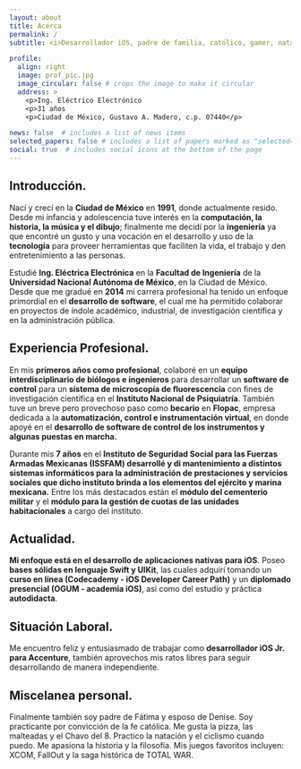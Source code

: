 ```yaml
---
layout: about
title: Acerca
permalink: /
subtitle: <i>Desarrollador iOS, padre de familia, católico, gamer, natación y ciclismo, aficionado a la historia.</i>

profile:
  align: right
  image: prof_pic.jpg
  image_circular: false # crops the image to make it circular
  address: >
    <p>Ing. Eléctrico Electrónico
    <p>31 años
    <p>Ciudad de México, Gustavo A. Madero, c.p. 07440</p>

news: false  # includes a list of news items
selected_papers: false # includes a list of papers marked as "selected={true}"
social: true  # includes social icons at the bottom of the page
---
```

## Introducción.
Nací y crecí en la **Ciudad de México** en **1991**, donde actualmente resido. Desde mi infancia y adolescencia tuve interés en la **computación, la historia, la música y el dibujo**; finalmente me decidí por la **ingeniería** ya que encontré un gusto y una vocación en el desarrollo y uso de la **tecnología** para proveer herramientas que faciliten la vida, el trabajo y den entretenimiento a las personas.

Estudié **Ing. Eléctrica Electrónica** en la **Facultad de Ingeniería** de la **Universidad Nacional Autónoma de México**, en la Ciudad de México. Desde que me gradué en **2014** mi carrera profesional ha tenido un enfoque primordial en el **desarrollo de software**, el cual me ha permitido colaborar en proyectos de índole académico, industrial, de investigación científica y en la administración pública.

## Experiencia Profesional.
En mis **primeros años como profesional**, colaboré en un **equipo interdisciplinario de biólogos e ingenieros** para desarrollar un **software de control** para un **sistema de microscopía de fluorescencia** con fines de investigación científica en el **Instituto Nacional de Psiquiatría**. También tuve un breve pero provechoso paso como **becario** en **Flopac**, empresa dedicada a la **automatización, control e instrumentación virtual**, en donde apoyé en el **desarrollo de software de control de los instrumentos y algunas puestas en marcha.**

Durante mis **7 años** en el **Instituto de Seguridad Social para las Fuerzas Armadas Mexicanas (ISSFAM) desarrollé y di mantenimiento a distintos sistemas informáticos para la administración de prestaciones y servicios sociales que dicho instituto brinda a los elementos del ejército y marina mexicana.** Entre los más destacados están el **módulo del cementerio militar** y el **módulo para la gestión de cuotas de las unidades habitacionales** a cargo del instituto.

## Actualidad.
**Mi enfoque está en el desarrollo de aplicaciones nativas para iOS**. Poseo **bases sólidas en lenguaje Swift y UIKit**, las cuales adquirí tomando un **curso en línea (Codecademy - iOS Developer Career Path)** y un **diplomado presencial (OGUM - academia iOS)**, así como del estudio y práctica **autodidacta**.

## Situación Laboral.
Me encuentro feliz y entusiasmado de trabajar como **desarrollador iOS Jr. para Accenture**, también aprovechos mis ratos libres para seguir desarrollando de manera independiente.

## Miscelanea personal.
Finalmente también soy padre de Fátima y esposo de Denise. Soy practicante por convicción de la fe católica. Me gusta la pizza, las malteadas y el Chavo del 8. Practico la natación y el ciclismo cuando puedo. Me apasiona la historia y la filosofía. Mis juegos favoritos incluyen: XCOM, FallOut y la saga histórica de TOTAL WAR.